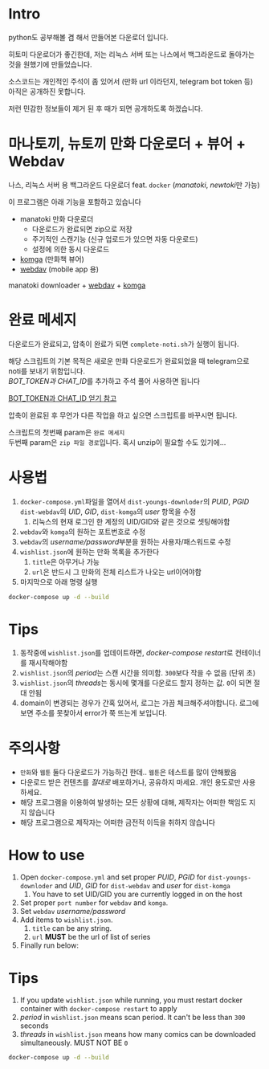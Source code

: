 # Intro

python도 공부해볼 겸 해서 만들어본 다운로더 입니다.

히토미 다운로더가 좋긴한데, 저는 리눅스 서버 또는 나스에서 백그라운드로 돌아가는 것을 원했기에 만들었습니다.

소스코드는 개인적인 주석이 좀 있어서 (만화 url 이라던지, telegram bot token 등) 아직은 공개하진 못합니다.

저런 민감한 정보들이 제거 된 후 때가 되면 공개하도록 하겠습니다.

# 마나토끼, 뉴토끼 만화 다운로더 + 뷰어 + Webdav

나스, 리눅스 서버 용 백그라운드 다운로더 feat. `docker` (_manatoki_, *newtoki*만 가능)

이 프로그램은 아래 기능을 포함하고 있습니다

- manatoki 만화 다운로더
  - 다운로드가 완료되면 zip으로 저장
  - 주기적인 스캔기능 (신규 업로드가 있으면 자동 다운로드)
  - 설정에 의한 동시 다운로드
- [komga](https://komga.org/) (만화책 뷰어)
- [webdav](https://hub.docker.com/r/ugeek/webdav) (mobile app 용)

manatoki downloader + [webdav](https://hub.docker.com/r/ugeek/webdav) + [komga](https://komga.org/)

# 완료 메세지

다운로드가 완료되고, 압축이 완료가 되면 `complete-noti.sh`가 실행이 됩니다.

해당 스크립트의 기본 목적은 새로운 만화 다운로드가 완료되었을 때 telegram으로 noti를 보내기 위함입니다.  
*BOT_TOKEN과 CHAT_ID*를 추가하고 주석 풀어 사용하면 됩니다

[BOT_TOKEN과 CHAT_ID 얻기 참고](https://gabrielkim.tistory.com/entry/Telegram-Bot-Token-%EB%B0%8F-Chat-Id-%EC%96%BB%EA%B8%B0)

압축이 완료된 후 무언가 다른 작업을 하고 싶으면 스크립트를 바꾸시면 됩니다.

스크립트의 첫번째 param은 `완료 메세지`  
두번째 param은 `zip 파일 경로`입니다. 혹시 unzip이 필요할 수도 있기에...

# 사용법

1. `docker-compose.yml`파일을 열어서 `dist-youngs-downloder`의 _PUID_, _PGID_ `dist-webdav`의 _UID_, _GID_, `dist-komga`의 _user_ 항목을 수정
   1. 리눅스의 현재 로그인 한 계정의 UID/GID와 같은 것으로 셋팅해야함
1. `webdav`와 `komga`의 원하는 포트번호로 수정
1. `webdav`의 *username/password*부분을 원하는 사용자/패스워드로 수정
1. `wishlist.json`에 원하는 만화 목록을 추가한다
   1. `title`은 아무거나 가능
   1. `url`은 반드시 그 만화의 전체 리스트가 나오는 url이어야함
1. 마지막으로 아래 명령 실행

```sh
docker-compose up -d --build
```

# Tips

1. 동작중에 `wishlist.json`를 업데이트하면, *docker-compose restart*로 컨테이너를 재시작해야함
1. `wishlist.json`의 *period*는 스캔 시간을 의미함. `300`보다 작을 수 없음 (단위 초)
1. `wishlist.json`의 *threads*는 동시에 몇개를 다운로드 할지 정하는 값. `0`이 되면 절대 안됨
1. domain이 변경되는 경우가 간혹 있어서, 로그는 가끔 체크해주셔야합니다. 로그에 보면 주소를 못찾아서 error가 쭉 뜨는게 보입니다.

# 주의사항

- `만화`와 `웹툰` 둘다 다운로드가 가능하긴 한데.. `웹툰`은 테스트를 많이 안해봤음
- 다운로드 받은 컨텐츠를 _절대로_ 배포하거나, 공유하지 마세요. 개인 용도로만 사용하세요.
- 해당 프로그램을 이용하여 발생하는 모든 상황에 대해, 제작자는 어떠한 책임도 지지 않습니다
- 해당 프로그램으로 제작자는 어떠한 금전적 이득을 취하지 않습니다

# How to use

1. Open `docker-compose.yml` and set proper _PUID_, _PGID_ for `dist-youngs-downloder` and _UID_, _GID_ for `dist-webdav` and _user_ for `dist-komga`
   1. You have to set UID/GID you are currently logged in on the host
1. Set proper `port number` for `webdav` and `komga`.
1. Set `webdav` _username/password_
1. Add items to `wishlist.json`.
   1. `title` can be any string.
   1. `url` **MUST** be the url of list of series
1. Finally run below:

# Tips

1. If you update `wishlist.json` while running, you must restart docker container with `docker-compose restart` to apply
1. _period_ in `wishlist.json` means scan period. It can't be less than `300` seconds
1. _threads_ in `wishlist.json` means how many comics can be downloaded simultaneously. MUST NOT BE `0`

```sh
docker-compose up -d --build
```
